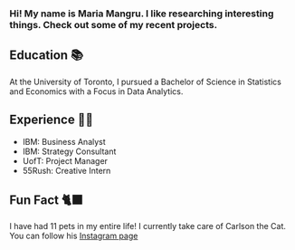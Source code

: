 ### Hi! My name is Maria Mangru. I like researching interesting things. Check out some of my recent projects. 

## Education 📚
At the University of Toronto, I pursued a Bachelor of Science in Statistics and Economics with a Focus in Data Analytics. 

## Experience 👩‍💻
- IBM: Business Analyst
- IBM: Strategy Consultant
- UofT: Project Manager
- 55Rush: Creative Intern

## Fun Fact 🐈‍⬛
I have had 11 pets in my entire life! I currently take care of Carlson the Cat. You can follow his [Instagram page](https://www.instagram.com/bleepbloopcatson/) 
